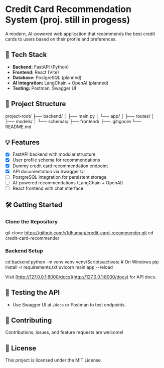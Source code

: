 # Credit Card Recommendation System (proj. still in progess)

A modern, AI-powered web application that recommends the best credit cards to users based on their profile and preferences.

## 🚀 Tech Stack
- **Backend:** FastAPI (Python)
- **Frontend:** React (Vite)
- **Database:** PostgreSQL (planned)
- **AI Integration:** LangChain + OpenAI (planned)
- **Testing:** Postman, Swagger UI

## 📁 Project Structure
project-root/
├── backend/
│ ├── main.py
│ └── app/
│ ├── routes/
│ ├── models/
│ └── schemas/
├── frontend/
├── .gitignore
└── README.md

 
## 💡 Features
- [x] FastAPI backend with modular structure
- [x] User profile schema for recommendations
- [x] Dummy credit card recommendation endpoint
- [x] API documentation via Swagger UI
- [ ] PostgreSQL integration for persistent storage
- [ ] AI-powered recommendations (LangChain + OpenAI)
- [ ] React frontend with chat interface

## 🛠️ Getting Started

### Clone the Repository
git clone https://github.com/s1dhuman/credit-card-recommender.git
cd credit-card-recommender


### Backend Setup
cd backend
python -m venv venv
venv\Scripts\activate # On Windows
pip install -r requirements.txt
uvicorn main:app --reload

Visit [http://127.0.0.1:8000/docs](http://127.0.0.1:8000/docs) for API docs.

## 🧪 Testing the API
- Use Swagger UI at `/docs` or Postman to test endpoints.

## 🤝 Contributing
Contributions, issues, and feature requests are welcome!

## 📄 License
This project is licensed under the MIT License.
